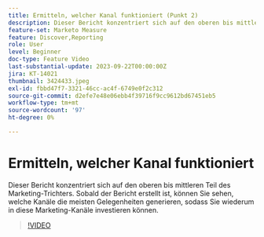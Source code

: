 ```yaml
---
title: Ermitteln, welcher Kanal funktioniert (Punkt 2)
description: Dieser Bericht konzentriert sich auf den oberen bis mittleren Teil des Marketing-Trichters. Sobald der Bericht erstellt ist, können Sie sehen, welche Kanäle die meisten Gelegenheiten generieren, sodass Sie wiederum in diese Marketing-Kanäle investieren können.
feature-set: Marketo Measure
feature: Discover,Reporting
role: User
level: Beginner
doc-type: Feature Video
last-substantial-update: 2023-09-22T00:00:00Z
jira: KT-14021
thumbnail: 3424433.jpeg
exl-id: fbbd47f7-3321-46cc-ac4f-6749e0f2c312
source-git-commit: d2efe7e48e06ebb4f39716f9cc9612bd67451eb5
workflow-type: tm+mt
source-wordcount: '97'
ht-degree: 0%

---
```


# Ermitteln, welcher Kanal funktioniert

Dieser Bericht konzentriert sich auf den oberen bis mittleren Teil des Marketing-Trichters. Sobald der Bericht erstellt ist, können Sie sehen, welche Kanäle die meisten Gelegenheiten generieren, sodass Sie wiederum in diese Marketing-Kanäle investieren können.

>[!VIDEO](https://video.tv.adobe.com/v/3443749/?learn=on&captions=ger)
